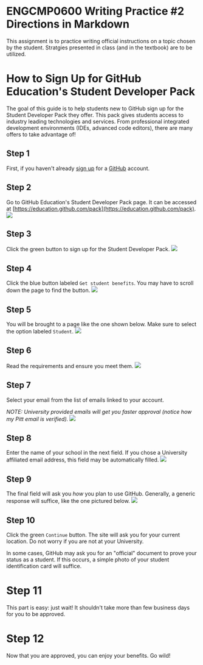 # ENGCMP0600 Writing Practice #2 Directions in Markdown
This assignment is to practice writing official instructions on a topic chosen by the student.
Stratgies presented in class (and in the textbook) are to be utilized.

# How to Sign Up for GitHub Education's Student Developer Pack
The goal of this guide is to help students new to GitHub sign up for the Student Developer Pack they offer.
This pack gives students access to industry leading technologies and services.
From professional integrated development environments (IDEs, advanced code editors), there are many offers to take advantage of!

## Step 1

First, if you haven't already [sign up](https://github.com/signup) for a [GitHub](https://github.com/) account.

## Step 2

Go to GitHub Education's Student Developer Pack page.
It can be accessed at [https://education.github.com/pack](https://education.github.com/pack).
![](student_developer_pack_home.png)

## Step 3

Click the green button to sign up for the Student Developer Pack.
![](student_developer_pack_sign_up.png)

## Step 4
Click the blue button labeled `Get student benefits`.
You may have to scroll down the page to find the button.
![](get_student_benefits.png)

## Step 5
You will be brought to a page like the one shown below.
Make sure to select the option labeled `Student`.
![](student_selection.png)

## Step 6
Read the requirements and ensure you meet them.
![](requirements.png)

## Step 7
Select your email from the list of emails linked to your account.

*NOTE: University provided emails will get you faster approval (notice how my Pitt email is verified).*
![](email_selection.png)

## Step 8
Enter the name of your school in the next field.
If you chose a University affiliated email address, this field may be automatically filled.
![](school_selection.png)

## Step 9
The final field will ask you *how* you plan to use GitHub.
Generally, a generic response will suffice, like the one pictured below.
![](generic_reason.png)

## Step 10
Click the green `Continue` button. The site will ask you for your current location.
Do not worry if you are not at your University.

In some cases, GitHub may ask you for an "official" document to prove your status as a student.
If this occurs, a simple photo of your student identification card will suffice.

# Step 11
This part is easy: just wait!
It shouldn't take more than few business days for you to be approved.

# Step 12
Now that you are approved, you can enjoy your benefits. Go wild!
